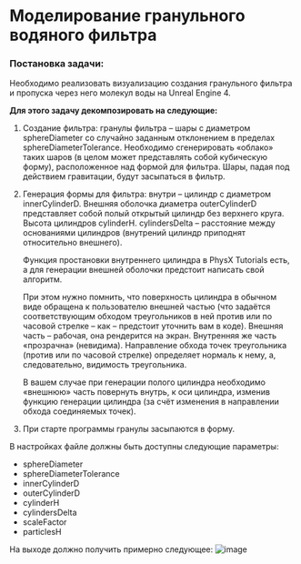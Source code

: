 # Моделирование гранульного водяного фильтра
### Постановка задачи:
Необходимо реализовать визуализацию создания гранульного фильтра и пропуска через него молекул воды на Unreal Engine 4.

**Для этого задачу декомпозировать на следующие:**
1. Создание фильтра: гранулы фильтра – шары с диаметром sphereDiameter cо случайно заданным отклонением в пределах sphereDiameterTolerance. Необходимо сгенерировать «облако» таких шаров (в целом может представлять собой кубическую форму), расположенное над формой для фильтра. Шары, падая под действием гравитации, будут засыпаться в фильтр.
2. Генерация формы для фильтра: внутри – цилиндр с диаметром innerCylinderD. Внешняя оболочка диаметра outerCylinderD представляет собой полый открытый цилиндр без верхнего круга. Высота цилиндров сylinderH. cylindersDelta – расстояние между основаниями цилиндров (внутрений цилиндр приподнят относительно внешнего). 

    Функция простановки внутреннего цилиндра в PhysX Tutorials есть, а для генерации внешней оболочки предстоит написать свой алгоритм. 

    При этом нужно помнить, что поверхность цилиндра в обычном виде обращена к пользователю внешней частью (что задаётся соответствующим обходом треугольников в ней против или по часовой стрелке – как – предстоит уточнить вам в коде). Внешняя часть – рабочая, она рендерится на экран. Внутренняя же часть «прозрачна» (невидима). Направление обхода точек треугольника (против или по часовой стрелке) определяет нормаль к нему, а, следовательно, видимость треугольника.

    В вашем случае при генерации полого цилиндра необходимо «внешнюю» часть повернуть внутрь, к оси цилиндра, изменив функцию генерации цилиндра (за счёт изменения в направлении обхода соединяемых точек).

3. При старте программы гранулы засыпаются в форму. 

В настройках файле должны быть доступны следующие параметры:
* sphereDiameter
* sphereDiameterTolerance
* innerCylinderD 
* outerCylinderD
* сylinderH
* cylindersDelta
* scaleFactor
* particlesH

На выходе должно получить примерно следующее:
![image](https://user-images.githubusercontent.com/60943542/153754904-704ed3ae-bcc0-4749-b0da-cb394d14a64c.png)

